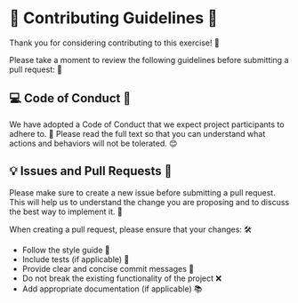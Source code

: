 # 🎉 Contributing Guidelines 🎉

Thank you for considering contributing to this exercise! 👏 

Please take a moment to review the following guidelines before submitting a pull request: 📝

## 💻 Code of Conduct 🤝

We have adopted a Code of Conduct that we expect project participants to adhere to. 🤝 Please read the full text so that you can understand what actions and behaviors will not be tolerated. 😊

## 💡 Issues and Pull Requests 🤝

Please make sure to create a new issue before submitting a pull request. This will help us to understand the change you are proposing and to discuss the best way to implement it. 🤔

When creating a pull request, please ensure that your changes: 🛠️
- Follow the style guide 📜
- Include tests (if applicable) 🧪
- Provide clear and concise commit messages 💬
- Do not break the existing functionality of the project ❌
- Add appropriate documentation (if applicable) 📚
